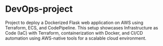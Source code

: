 # DevOps-project
Project to deploy a Dockerized Flask web application on AWS using Terraform, ECS, and CodePipeline. This setup showcases Infrastructure as Code (IaC) with Terraform, containerization with Docker, and CI/CD automation using AWS-native tools for a scalable cloud environment.
